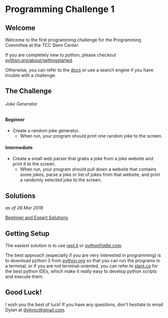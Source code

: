 Programming Challenge 1
=======================

## Welcome

Welcome to the first programming challenge for the Programming Committee at the TCC Stem Center.

If you are completely new to python, please checkout [python.org/about/gettingstarted](https://www.python.org/about/gettingstarted/).

Otherwise, you can refer to the [docs](https://docs.python.org/3/) or use a search engine if you have trouble with a challenge.

## The Challenge

###### Joke Generator

#### Beginner

* Create a random joke generator.
    - When run, your program should print one random joke to the screen.

#### Intermediate

* Create a small web parser that grabs a joke from a joke website and print it to the screen.
    - When run, your program should pull down a website that contains some jokes, parse a joke or list of jokes from that website, and print a randomly selected joke to the screen.


## Solutions

*as of 26 Mar 2018*

[Beginner and Expert Solutions](https://tccstemcenter.github.io/Spring-2018/Challenge1_Feb23/solutions/)

## Getting Setup

The easiest solution is to use [repl.it](https://repl.it/) or [pythonfiddle.com](http://pythonfiddle.com/)

The best approach (especially if you are very interested in programming) is to download python 3 from [python.org](https://www.python.org/) so that you can run the programs in a terminal, or if you are not terminal-oriented, you can refer to [slant.co](https://www.slant.co/topics/366/~best-python-ides) for the best python IDEs, which make it really easy to develop python scripts and execute them.

## Good Luck!

I wish you the best of luck! If you have any questions, don't hesitate to email Dylan at dylnmc@gmail.com.


